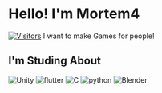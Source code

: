 # Hello! I'm Mortem4
[![Visitors](https://hits.seeyoufarm.com/api/count/incr/badge.svg?url=https%3A%2F%2Fgithub.com%2Fgondnetom&count_bg=%2379C83D&title_bg=%23555555&icon=&icon_color=%23E7E7E7&title=hits&edge_flat=false)](https://hits.seeyoufarm.com)
I want to make Games for people!

## I'm Studing About
![Unity](https://img.shields.io/badge/Unity-black?style=flat-square&logo=unity)
![flutter](https://img.shields.io/badge/flutter-blue?style=flat-square&logo=flutter)
![C](https://img.shields.io/badge/C-blue?style=flat-square&logo=C)
![python](https://img.shields.io/badge/python-yellow?style=flat-square&logo=python)
![Blender](https://img.shields.io/badge/blender-grey?style=flat-square&logo=blender)

